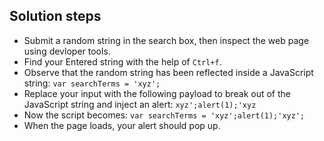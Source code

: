 ## Solution steps

- Submit a random string in the search box, then inspect the web page using devloper tools.
- Find your Entered string with the help of `Ctrl+f`.
- Observe that the random string has been reflected inside a JavaScript string: `var searchTerms = 'xyz';`
- Replace your input with the following payload to break out of the JavaScript string and inject an alert: `xyz';alert(1);'xyz`
- Now the script becomes:  `var searchTerms = 'xyz';alert(1);'xyz';`
- When the page loads, your alert should pop up.
